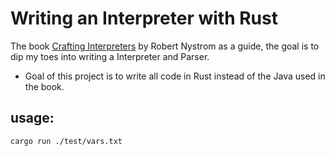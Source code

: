# Writing an Interpreter with Rust
The book [Crafting Interpreters](https://craftinginterpreters.com/contents.html) by Robert Nystrom as a guide, the goal is to dip my toes into writing a Interpreter and Parser.
- Goal of this project is to write all code in Rust instead of the Java used in the book.

## usage:
```
cargo run ./test/vars.txt
```